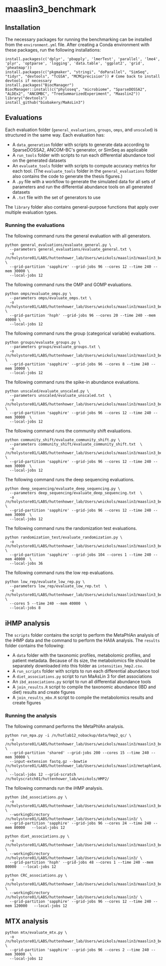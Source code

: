 # maaslin3_benchmark

## Installation

The necessary packages for running the benchmarking can be installed from the `environment.yml` file. After creating a Conda environment with these packages, run the following installations:

```
install.packages(c('dplyr', 'pbapply', 'lmerTest', 'parallel', 'lme4', 'plyr', 'optparse', 'logging', 'data.table', 'ggplot2', 'grid', 'pheatmap'))
install.packages(c("pkgmaker", "stringi", "doParallel", "SimSeq", "tidyr", "devtools", "TcGSA", "MCMCprecision")) # Come back to install devtools if necessary
install.packages("BiocManager")
BiocManager::install(c("phyloseq", "microbiome", "SparseDOSSA2", "ALDEx2", "ANCOMBC", "TreeSummarizedExperiment", "Maaslin2"))
library("devtools")
install_github("biobakery/MaAsLin3")
```

## Evaluations

Each evaluation folder (`general_evaluations`, `groups`, `omps`, and `unscaled`) is structured in the same way. Each evaluation has:
- A `data_generation` folder with scripts to generate data according to SparseDOSSA2, ANCOM-BC's generator, or SimSeq as applicable
- A `run_tools` folder with scripts to run each differential abundance tool on the generated datasets
- An `evaluate_tools` folder with scripts to compute accuracy metrics for each tool. (The `evaluate_tools` folder in the `general_evaluations` folder also contains the code to generate the thesis figures.)
- A `.py` file with a workflow to generate the simulated data for all sets of parameters and run the differential abundance tools on all generated datasets
- A `.txt` file with the set of generators to use

The `library` folder also contains general-purpose functions that apply over multiple evaluation types.

### Running the evaluations

The following command runs the general evaluation with all generators.
```
python general_evaluations/evaluate_general.py \
  --parameters general_evaluations/evaluate_general.txt \
  -o /n/holystore01/LABS/huttenhower_lab/Users/wnickols/maaslin3/maaslin3_benchmark/general_evaluations/ \
  --grid-partition 'sapphire' --grid-jobs 96 --cores 12 --time 240 --mem 30000 \
  --local-jobs 12
```

The following command runs the OMP and GOMP evaluations.
```
python omps/evaluate_omps.py \
  --parameters omps/evaluate_omps.txt \
  -o /n/holystore01/LABS/huttenhower_lab/Users/wnickols/maaslin3/maaslin3_benchmark/omps/ \
  --grid-partition 'hsph' --grid-jobs 96 --cores 20 --time 240 --mem 40000 \
  --local-jobs 12
```

The following command runs the group (categorical variable) evaluations.
```
python groups/evaluate_groups.py \
  --parameters groups/evaluate_groups.txt \
  -o /n/holystore01/LABS/huttenhower_lab/Users/wnickols/maaslin3/maaslin3_benchmark/groups/ \
  --grid-partition 'sapphire' --grid-jobs 96 --cores 8 --time 240 --mem 10000 \
  --local-jobs 12
```

The following command runs the spike-in abundance evaluations.
```
python unscaled/evaluate_unscaled.py \
  --parameters unscaled/evaluate_unscaled.txt  \
  -o /n/holystore01/LABS/huttenhower_lab/Users/wnickols/maaslin3/maaslin3_benchmark/unscaled/  \
  --grid-partition 'sapphire' --grid-jobs 96 --cores 12 --time 240 --mem 30000  \
  --local-jobs 12
```

The following command runs the community shift evaluations.
```
python community_shift/evaluate_community_shift.py \
  --parameters community_shift/evaluate_community_shift.txt  \
  -o /n/holystore01/LABS/huttenhower_lab/Users/wnickols/maaslin3/maaslin3_benchmark/community_shift/  \
  --grid-partition 'sapphire' --grid-jobs 96 --cores 12 --time 240 --mem 30000  \
  --local-jobs 12
```

The following command runs the deep sequencing evaluations.
```
python deep_sequencing/evaluate_deep_sequencing.py \
  --parameters deep_sequencing/evaluate_deep_sequencing.txt  \
  -o /n/holystore01/LABS/huttenhower_lab/Users/wnickols/maaslin3/maaslin3_benchmark/deep_sequencing/  \
  --grid-partition 'sapphire' --grid-jobs 96 --cores 12 --time 240 --mem 30000  \
  --local-jobs 12
```

The following command runs the randomization test evaluations.
```
python randomization_test/evaluate_randomization.py \
  -o /n/holystore01/LABS/huttenhower_lab/Users/wnickols/maaslin3/maaslin3_benchmark/randomization_test/  \
  --grid-partition 'sapphire' --grid-jobs 104 --cores 1 --time 240 --mem 40000  \
  --local-jobs 36
```

The following command runs the low rep evaluations.
```
python low_rep/evaluate_low_rep.py \
  --parameters low_rep/evaluate_low_rep.txt  \
  -o /n/holystore01/LABS/huttenhower_lab/Users/wnickols/maaslin3/maaslin3_benchmark/low_rep/  \
  --cores 5 --time 240 --mem 40000  \
  --local-jobs 8
```

## iHMP analysis

The `scripts` folder contains the script to perform the MetaPhlAn analysis of the iHMP data and the command to perform the HAllA analysis. The `results` folder contains the following:
- A `data` folder with the taxonomic profiles, metabolomic profiles, and patient metadata. Because of its size, the metabolomics file should be separately downloaded into this folder as `intensities_hmp2.csv`.
- A `run_scripts` folder with scripts to run each differential abundance tool
- A `diet_associations.py` script to run MaAsLin 3 for diet associations
- An `ibd_associations.py` script to run all differential abundance tools
- A `join_results.R` script to compile the taxonomic abundance (IBD and diet) results and create figures
- A `join_results_mbx.R` script to compile the metabolomics results and create figures

### Running the analysis

The following command performs the MetaPhlAn analysis.
```
python run_mpa.py -i /n/hutlab12_nobackup/data/hmp2_qc/ \
  -o /n/holystore01/LABS/huttenhower_lab/Users/wnickols/maaslin3/maaslin3_benchmark/HMP2/outputs  \
  --grid-partition 'shared' --grid-jobs 200 --cores 15 --time 240 --mem 30000 \
  --input-extension fastq.gz --bowtie /n/holystore01/LABS/huttenhower_lab/Users/wnickols/maaslin3/metaphlan4/ \
  --local-jobs 12 --grid-scratch /n/holyscratch01/huttenhower_lab/wnickols/HMP2/
```

The following commands run the iHMP analysis.
```
python ibd_associations.py \
  -o /n/holystore01/LABS/huttenhower_lab/Users/wnickols/maaslin3/maaslin3_benchmark/HMP2/analysis/ \
  --workingDirectory /n/holystore01/LABS/huttenhower_lab/Users/wnickols/maaslin3/ \
  --grid-partition 'sapphire' --grid-jobs 96 --cores 24 --time 240 --mem 80000   --local-jobs 12

python diet_associations.py \
  -o /n/holystore01/LABS/huttenhower_lab/Users/wnickols/maaslin3/maaslin3_benchmark/HMP2/analysis_diet/ \
  --workingDirectory /n/holystore01/LABS/huttenhower_lab/Users/wnickols/maaslin3/ \
  --grid-partition 'hsph' --grid-jobs 48 --cores 1 --time 240 --mem 80000   --local-jobs 12
```

[//]: # ( HALLA installed by creating conda environment for rpy2, pip installing all the other packages, editing out the sklearn requirement of requirements.txt and using setup.py )

```
python CRC_associations.py \
  -o /n/holystore01/LABS/huttenhower_lab/Users/wnickols/maaslin3/maaslin3_benchmark/CRC/analysis/ \
  --workingDirectory /n/holystore01/LABS/huttenhower_lab/Users/wnickols/maaslin3/ \
  --grid-partition 'sapphire' --grid-jobs 96 --cores 12 --time 240 --mem 120000   --local-jobs 12
```

## MTX analysis

```
python mtx/evaluate_mtx.py \
  -o /n/holystore01/LABS/huttenhower_lab/Users/wnickols/maaslin3/maaslin3_benchmark/mtx/  \
  --grid-partition 'sapphire' --grid-jobs 96 --cores 2 --time 240 --mem 30000  \
  --local-jobs 12
```





